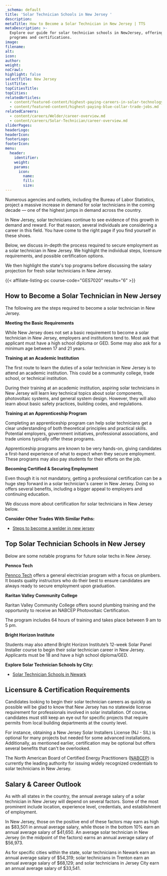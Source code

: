 ```yaml
---
_schema: default
title: 'Solar Technician Schools in New Jersey '
description:
metaTitle: How to Become a Solar Technician in New Jersey | TTS
metaDescription: >-
  Explore our guide for solar technician schools in NewJersey, offering training
  programs and certifications.
image:
filename:
alt:
icon:
author:
weight:
noCrawl:
highlight: false
selectTitle: New Jersey
listTitle:
topCitiesTitle:
topCities:
relatedArticles:
  - content/featured-content/highest-paying-careers-in-solar-technology.md
  - content/featured-content/highest-paying-blue-collar-trade-jobs.md
relatedCareers:
  - content/careers/Welder/career-overview.md
  - content/careers/Solar-Technician/career-overview.md
sliderPages:
headerLogo:
headerIcon:
footerLogo:
footerIcon:
menu:
  header:
    identifier:
    weight:
    params:
      icon:
        name:
        fill:
        size:
---
```

Numerous agencies and outlets, including the Bureau of Labor Statistics, project a massive increase in demand for solar technicians in the coming decade — one of the highest jumps in demand across the country.

In New Jersey, solar technicians continue to see evidence of this growth in demand and reward. For that reason, several individuals are considering a career in this field. You have come to the right page if you find yourself in these shoes.

Below, we discuss in-depth the process required to secure employment as a solar technician in New Jersey. We highlight the individual steps, licensure requirements, and possible certification options.

We then highlight the state's top programs before discussing the salary projection for fresh solar technicians in New Jersey.

{{< affiliate-listing-pc course-code="GES7020" results="6" >}}

## **How to Become a Solar Technician in New Jersey**

The following are the steps required to become a solar technician in New Jersey.

**Meeting the Basic Requirements**

While New Jersey does not set a basic requirement to become a solar technician in New Jersey, employers and institutions tend to. Most ask that applicant must have a high school diploma or GED. Some may also ask for a minimum age between 17 and 21 years.

**Training at an Academic Institution**

The first route to learn the duties of a solar technician in New Jersey is to attend an academic institution. This could be a community college, trade school, or technical institution.

During their training at an academic institution, aspiring solar technicians in New Jersey will learn key technical topics about solar components, photovoltaic systems, and general system design. However, they will also learn about basic safety practices, building codes, and regulations.

**Training at an Apprenticeship Program**

Completing an apprenticeship program can help solar technicians get a clear understanding of both theoretical principles and practical skills. Potential employers, government initiatives, professional associations, and trade unions typically offer these programs.

Apprenticeship programs are known to be very hands-on, giving candidates a first-hand experience of what to expect when they secure employment. These programs may also pay students for their efforts on the job.

**Becoming Certified & Securing Employment**

Even though it is not mandatory, getting a professional certification can be a huge step forward in a solar technician's career in New Jersey. Doing so offers several benefits, including a bigger appeal to employers and continuing education.

We discuss more about certification for solar technicians in New Jersey below.

**Consider Other Trades With Similar Paths:**

* [Steps to become a welder in new jersey](https://toptradeschools.com/near-you/welder/new-jersey/)

## **Top Solar Technician Schools in New Jersey**

Below are some notable programs for future solar techs in New Jersey.

**Pennco Tech**

[Pennco Tech](https://www.penncotech.edu/) offers a general electrician program with a focus on plumbers. It boasts quality instructors who do their best to ensure candidates are always ready to secure employment upon graduation.

**Raritan Valley Community College**

Raritan Valley Community College offers sound plumbing training and the opportunity to receive an NABCEP Photovoltaic Certification.

The program includes 64 hours of training and takes place between 9 am to 5 pm.

**Bright Horizon Institute**

Students may also attend Bright Horizon Institute’s 12-week Solar Panel Installer course to begin their solar technician career in New Jersey. Applicants must be 18 and have a high school diploma/GED.

**Explore Solar Technician Schools by City:**

* [Solar Technician Schools in Newark](https://toptradeschools.com/near-you/solar-technician/new-jersey/newark/)

## **Licensure & Certification Requirements**

Candidates looking to begin their solar technician careers as quickly as possible will be glad to know that New Jersey has no statewide license requirement for professionals involved in solar installation. Of course, candidates must still keep an eye out for specific projects that require permits from local building departments at the county level.

For instance, obtaining a New Jersey Solar Installers License (NJ - SIL) is optional for many projects but needed for some advanced installations. Additionally, as mentioned earlier, certification may be optional but offers several benefits that can't be overlooked.

The North American Board of Certified Energy Practitioners ([NABCEP](https://www.nabcep.org/)) is currently the leading authority for issuing widely recognized credentials to solar technicians in New Jersey.

## **Salary & Career Outlook**

As with all states in the country, the annual average salary of a solar technician in New Jersey will depend on several factors. Some of the most prominent include location, experience level, credentials, and establishment of employment.

In New Jersey, those on the positive end of these factors may earn as high as $83,501 in annual average salary, while those in the bottom 10% earn an annual average salary of $41,650. An average solar technician in New Jersey (in the midpoint of the factors) earns an annual average salary of $56,973.

As for specific cities within the state, solar technicians in Newark earn an annual average salary of $54,319; solar technicians in Trenton earn an annual average salary of $68,129; and solar technicians in Jersey City earn an annual average salary of $33,541.
